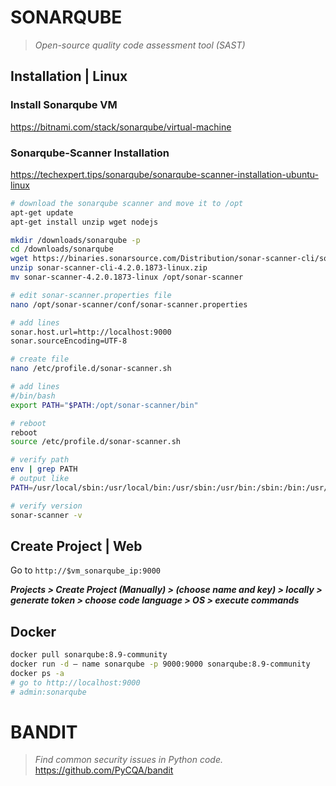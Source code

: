 # SONARQUBE

>_Open-source quality code assessment tool (SAST)_

## Installation | Linux
### Install Sonarqube VM

https://bitnami.com/stack/sonarqube/virtual-machine

### Sonarqube-Scanner Installation
https://techexpert.tips/sonarqube/sonarqube-scanner-installation-ubuntu-linux

```bash
# download the sonarqube scanner and move it to /opt
apt-get update
apt-get install unzip wget nodejs

mkdir /downloads/sonarqube -p
cd /downloads/sonarqube
wget https://binaries.sonarsource.com/Distribution/sonar-scanner-cli/sonar-scanner-cli-4.2.0.1873-linux.zip
unzip sonar-scanner-cli-4.2.0.1873-linux.zip
mv sonar-scanner-4.2.0.1873-linux /opt/sonar-scanner

# edit sonar-scanner.properties file
nano /opt/sonar-scanner/conf/sonar-scanner.properties

# add lines
sonar.host.url=http://localhost:9000
sonar.sourceEncoding=UTF-8

# create file
nano /etc/profile.d/sonar-scanner.sh

# add lines
#/bin/bash
export PATH="$PATH:/opt/sonar-scanner/bin"

# reboot
reboot
source /etc/profile.d/sonar-scanner.sh

# verify path
env | grep PATH
# output like
PATH=/usr/local/sbin:/usr/local/bin:/usr/sbin:/usr/bin:/sbin:/bin:/usr/games:/usr/local/games:/snap/bin:/opt/sonar-scanner/bin

# verify version
sonar-scanner -v
```

## Create Project | Web

Go to `http://$vm_sonarqube_ip:9000`

_**Projects > Create Project (Manually) > (choose name and key) > locally > generate token > choose code language > OS > execute commands**_

## Docker

```bash
docker pull sonarqube:8.9-community
docker run -d — name sonarqube -p 9000:9000 sonarqube:8.9-community
docker ps -a
# go to http://localhost:9000
# admin:sonarqube
```

# BANDIT

>_Find common security issues in Python code._
>https://github.com/PyCQA/bandit

